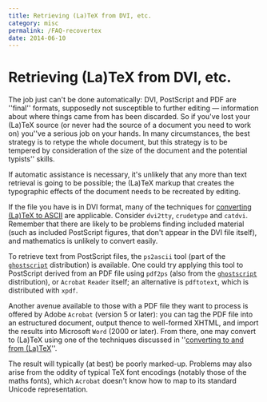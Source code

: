 ```yaml
---
title: Retrieving (La)TeX from DVI, etc.
category: misc
permalink: /FAQ-recovertex
date: 2014-06-10
---
```


# Retrieving (La)TeX from DVI, etc.

The job just can't be done automatically: DVI, PostScript and
PDF are ''final'' formats, supposedly not susceptible to
further editing&nbsp;&mdash; information about where things came from has been
discarded.  So if you've lost your (La)TeX source (or never
had the source of a document you need to work on) you''ve a serious job
on your hands.  In many circumstances, the best strategy is to retype
the whole document, but this strategy is to be tempered by
consideration of the size of the document and the potential typists''
skills.

If automatic assistance is necessary, it's unlikely that any more than
text retrieval is going to be possible; the (La)TeX markup that
creates the typographic effects of the document needs to be recreated
by editing.

If the file you have is in DVI format, many of the techniques
for [converting (La)TeX to ASCII](/FAQ-toascii) are
applicable.  Consider `dvi2tty`, `crudetype` and
`catdvi`.  Remember that there are likely to be problems
finding included material (such as included PostScript figures, that
don't appear in the DVI file itself), and mathematics is
unlikely to convert easily.

To retrieve text from PostScript files, the
`ps2ascii` tool (part of the
[`ghostscript`](https://www.ghostscript.com/)
distribution) is available.  One could try applying this tool to
PostScript derived from an PDF file using `pdf2ps` (also
from the [`ghostscript`](https://www.ghostscript.com/)
distribution), or `Acrobat`
`Reader` itself; an alternative is `pdftotext`,
which is distributed with `xpdf`.

Another avenue available to those with a PDF file they want to
process is offered by Adobe `Acrobat` (version 5 or later):
you can tag the PDF file into an estructured document, output
thence to well-formed XHTML, and import the results into
Microsoft `Word` (2000 or later).  From there, one may
convert to (La)TeX using one of the techniques discussed in
''[converting to and from (La)TeX](/FAQ-fmtconv)''.

The result will typically (at best) be poorly marked-up.  Problems may
also arise from the oddity of typical TeX font encodings (notably
those of the maths fonts), which `Acrobat` doesn't know how
to map to its standard Unicode representation.

